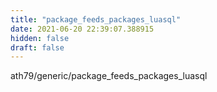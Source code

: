 ```yaml
---
title: "package_feeds_packages_luasql"
date: 2021-06-20 22:39:07.388915
hidden: false
draft: false
---
```


ath79/generic/package_feeds_packages_luasql

